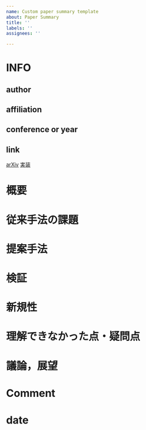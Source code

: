 ```yaml
---
name: Custom paper summary template
about: Paper Summary
title: ''
labels: ''
assignees: ''

---
```


# INFO
## author

## affiliation

## conference or year

## link
[arXiv]()
[実装]()

# 概要

# 従来手法の課題

# 提案手法

# 検証

# 新規性

# 理解できなかった点・疑問点

# 議論，展望

# Comment

# date
